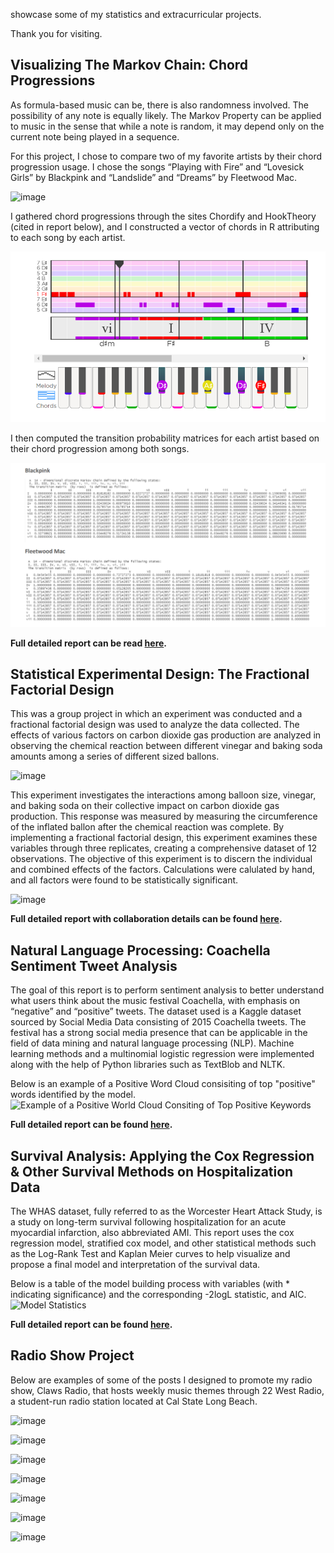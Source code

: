 showcase some of my statistics and extracurricular projects.

Thank you for visiting.

## Visualizing The Markov Chain: Chord Progressions
As formula-based music can be, there is also randomness involved. The possibility of any note is equally likely.
The Markov Property can be applied to music in the sense that while a note is random, it may depend only on the current note being played in a sequence. 

For this project, I chose to compare two of my favorite artists by their chord progression usage.
I chose the songs “Playing with Fire” and “Lovesick Girls” by Blackpink and “Landslide” and “Dreams” by Fleetwood Mac.

![image](https://github.com/user-attachments/assets/a6119e62-15c9-4d17-a2c3-0ee5f35555c6)

I gathered chord progressions through the sites Chordify and HookTheory (cited in report below), and I constructed a vector of chords in R attributing to each song by each artist.

![Hook Theory: Chord Example](https://github.com/LAlibrary/LAportfolio/blob/main/chordexample.PNG)

I then computed the transition probability matrices for each artist based on their chord progression among both songs.

![Transition Matrices in RStudio](https://github.com/LAlibrary/LAportfolio/blob/main/tmatrices.PNG)

**Full detailed report can be read [here](https://drive.google.com/file/d/134dFluWyTyfalqecKEDoP2qqQ67duInS/view?usp=share_link).**

## Statistical Experimental Design: The Fractional Factorial Design
This was a group project in which an experiment was conducted and a fractional factorial design was used to analyze the data collected. The effects of various factors on carbon dioxide gas production are analyzed in observing the chemical reaction between different vinegar and baking soda amounts among a series of different sized ballons.

![image](https://github.com/user-attachments/assets/200e3d41-09d1-4214-86c3-1972667abe83)


This experiment investigates the interactions among balloon size, vinegar, and baking soda on their collective impact on carbon dioxide gas production. This response was measured by measuring the circumference of the inflated ballon after the chemical reaction was complete.
By implementing a fractional factorial design, this experiment examines these variables through three replicates, creating a comprehensive dataset of 12 observations. The objective of this experiment is to discern the individual and combined effects of the factors. Calculations were calulated by hand, and all factors were found to be statistically significant.

![image](https://github.com/user-attachments/assets/875bb301-d733-4592-8269-6dea6c802724)

 
**Full detailed report with collaboration details can be found [here](https://drive.google.com/file/d/1_qGVklQ63YEqS1izuqWtauyE7r7hO4A6/view?usp=drive_link).**

## Natural Language Processing: Coachella Sentiment Tweet Analysis
The goal of this report is to perform sentiment analysis to better understand what users think about the music festival Coachella, with emphasis on “negative” and “positive” tweets. The dataset used is a Kaggle dataset sourced by Social Media Data consisting of 2015 Coachella tweets. The festival has a strong social media presence that can be applicable in the field of data mining and natural language processing (NLP). Machine learning methods and a multinomial logistic regression were implemented along with the help of Python libraries such as TextBlob and NLTK.

Below is an example of a Positive Word Cloud consisiting of top "positive" words identified by the model.
![Example of a Positive World Cloud Consiting of Top Positive Keywords](https://github.com/user-attachments/assets/241df6bb-c646-4827-a7f7-4f7669274580)

**Full detailed report can be found [here](https://drive.google.com/file/d/1kc6COTGRY0z9KNTIuKKXaXrv4Fe2EnS4/view?usp=drive_link).**

## Survival Analysis: Applying the Cox Regression & Other Survival Methods on Hospitalization Data
The WHAS dataset, fully referred to as the Worcester Heart Attack Study, is a study on long-term survival following hospitalization for an acute myocardial infarction, also abbreviated AMI. This report uses the cox regression model, stratified cox model, and other statistical methods such as the Log-Rank Test and Kaplan Meier curves to help visualize and propose a final model and interpretation of the survival data.

Below is a table of the model building process with variables (with * indicating significance) and the corresponding -2logL statistic, and AIC.
![Model Statistics](https://github.com/user-attachments/assets/adcbc7a0-653d-46be-9408-0ce07b3b13d2)

**Full detailed report can be found [here](https://drive.google.com/file/d/1UxzUPnogPYd9GKnnvTcPN8OtR4AFGGz6/view?usp=drive_link).**

## Radio Show Project
Below are examples of some of the posts I designed to promote my radio show, Claws Radio, that hosts weekly music themes through 22 West Radio, a student-run radio station located at Cal State Long Beach. 

![image](https://github.com/user-attachments/assets/1666b9c5-717a-407f-9f5f-5861949dcb08)

![image](https://github.com/user-attachments/assets/e02f60f4-7659-4378-a29e-e64768f60720)

![image](https://github.com/user-attachments/assets/9c925a3d-4c60-4e5f-916b-4c087837b020)

![image](https://github.com/user-attachments/assets/695a0621-3cb0-4aaf-912d-2ad6e2d3940e)

![image](https://github.com/user-attachments/assets/5e3da129-19b3-463d-b58d-49d5bdcdff2c)

![image](https://github.com/user-attachments/assets/8969ed61-f787-4197-a68f-03512e8325a5)

![image](https://github.com/user-attachments/assets/66ea6680-d7c0-4ced-942f-0b47761516f1)









